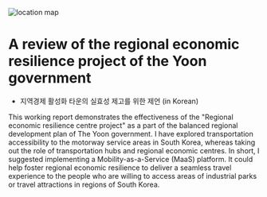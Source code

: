 ![location map](https://user-images.githubusercontent.com/61145109/180333453-99b52a03-151d-43fd-a4fc-56606b23ea08.png)
# A review of the regional economic resilience project of the Yoon government
+ 지역경제 활성화 타운의 실효성 제고를 위한 제언 (in Korean)

This working report demonstrates the effectiveness of the "Regional economic resilience centre project" as a part of the balanced regional development plan of The Yoon government. I have explored transportation accessibility to the motorway service areas in South Korea, whereas taking out the role of transportation hubs and regional economic centres. In short, I suggested implementing a Mobility-as-a-Service (MaaS) platform. It could help foster regional economic resilience to deliver a seamless travel experience to the people who are willing to access areas of industrial parks or travel attractions in regions of South Korea.
